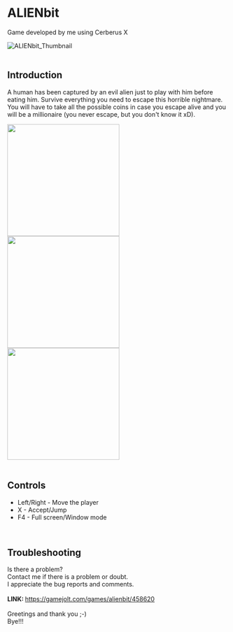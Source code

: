 # ALIENbit
Game developed by me using Cerberus X

![ALIENbit_Thumbnail](https://user-images.githubusercontent.com/99989085/154798382-1eebab88-2fb9-4f2c-8758-99cfd98dffd4.png)
</br>
</br>

## Introduction
A human has been captured by an evil alien just to play with him before eating him. Survive everything you need to escape this horrible nightmare.
You will have to take all the possible coins in case you escape alive and you will be a millionaire (you never escape, but you don't know it xD).

<img src="https://user-images.githubusercontent.com/99989085/154798886-535c5990-45c4-4864-acac-2d994c2c4ea6.png" width="256" height="256" />     <img src="https://user-images.githubusercontent.com/99989085/154798887-05d5999f-f815-49bf-b597-b8c38322422b.png" width="256" height="256" />     <img src="https://user-images.githubusercontent.com/99989085/154798888-25063ee5-1bc3-4149-aadb-978ff85f78f0.png" width="256" height="256" />
</br>
</br>

## Controls
- Left/Right - Move the player
- X - Accept/Jump
- F4 - Full screen/Window mode
</br>

## Troubleshooting
Is there a problem?</br>
Contact me if there is a problem or doubt.</br>
I appreciate the bug reports and comments.</br>
</br>
<b>LINK: </b><a href="https://gamejolt.com/games/alienbit/458620">https://gamejolt.com/games/alienbit/458620</a></br>
</br>
Greetings and thank you ;-)</br>
Bye!!!
